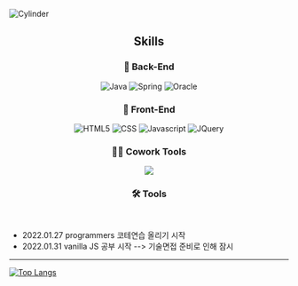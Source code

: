 ![Cylinder](https://capsule-render.vercel.app/api?type=Cylinder&color=auto&text=Daeni&fontSize=50&animation=twinkling)

<h2 align="center">Skills</h2>

<h3 align="center"> 🦾 Back-End</h3>
<div align="center">
<img alt="Java" src="https://img.shields.io/badge/Java-007396?style=flat-square&logo=Java&logoColor=white" />
<img alt="Spring" src="https://img.shields.io/badge/Spring-6DB33F?style=flat-square&logo=Spring&logoColor=white"/> 
<img alt="Oracle" src="https://img.shields.io/badge/Oracle-F80000?style=flat-square&logo=Oracle&logoColor=white"/>
</div>

<h3 align="center"> 💪 Front-End</h3>
<div align="center">
<img alt="HTML5" src ="https://img.shields.io/badge/HTML5-E34F26.svg?&style=flat&logo=HTML5&logoColor=white"/>
<img alt="CSS" src ="https://img.shields.io/badge/CSS3-1572B6.svg?&style=flat&logo=CSS3&logoColor=white"/>
<img alt="Javascript" src ="https://img.shields.io/badge/JavaScript-F7DF1E.svg?&style=flat&logo=JavaScript&logoColor=white"/>
<img alt="JQuery" src ="https://img.shields.io/badge/JQuery-0769AD.svg?&style=flat&logo=JQuery&logoColor=white"/>
</div>

<h3 align="center"> 👊🏻 Cowork Tools</h3>
<div align="center">
<img src="https://img.shields.io/badge/github-181717?style=flat&logo=github&logoColor=white">
</div>

<h3 align="center"> 🛠 Tools</h3>
<div align="center">
</div>

<br>
<ul>
  <li>
    2022.01.27 programmers 코테연습 올리기 시작
  </li>
  <li>
    2022.01.31 vanilla JS  공부 시작  --> 기술면접 준비로 인해 잠시 
  </li>
 </ul>
<hr>

[![Top Langs](https://github-readme-stats.vercel.app/api/top-langs/?username=daenini&layout=compact)](https://github.com/anuraghazra/github-readme-stats)
